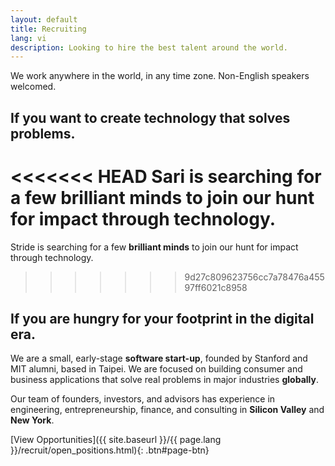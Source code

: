 ```yaml
---
layout: default
title: Recruiting
lang: vi
description: Looking to hire the best talent around the world.
---
```




We work anywhere in the world, in any time zone. Non-English speakers welcomed.

## If you want to create technology that solves problems.

<<<<<<< HEAD
Sari is searching for a few **brilliant minds** to join our hunt for impact through technology.
=======
Stride is searching for a few **brilliant minds** to join our hunt for impact through technology.
>>>>>>> 9d27c809623756cc7a78476a45597ff6021c8958

## If you are hungry for your footprint in the digital era.

We are a small, early-stage **software start-up**, founded by Stanford and MIT alumni, based in Taipei. We are focused on building consumer and business applications that solve real problems in major industries **globally**.

Our team of founders, investors, and advisors has experience in engineering, entrepreneurship, finance, and consulting in **Silicon Valley** and **New York**.

[View Opportunities]({{ site.baseurl }}/{{ page.lang }}/recruit/open_positions.html){: .btn#page-btn}

<br>

